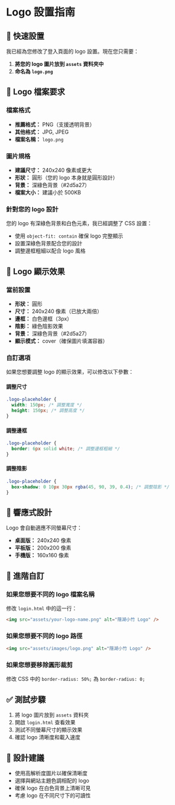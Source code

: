 # Logo 設置指南

## 🎯 快速設置

我已經為您修改了登入頁面的 logo 設置。現在您只需要：

1. **將您的 logo 圖片放到 `assets` 資料夾中**
2. **命名為 `logo.png`**

## 📁 Logo 檔案要求

### 檔案格式

- **推薦格式：** PNG（支援透明背景）
- **其他格式：** JPG, JPEG
- **檔案名稱：** `logo.png`

### 圖片規格

- **建議尺寸：** 240x240 像素或更大
- **形狀：** 圓形（您的 logo 本身就是圓形設計）
- **背景：** 深綠色背景（#2d5a27）
- **檔案大小：** 建議小於 500KB

### 針對您的 logo 設計

您的 logo 有深綠色背景和白色元素，我已經調整了 CSS 設置：

- 使用 `object-fit: contain` 確保 logo 完整顯示
- 設置深綠色背景配合您的設計
- 調整邊框粗細以配合 logo 風格

## 🎨 Logo 顯示效果

### 當前設置

- **形狀：** 圓形
- **尺寸：** 240x240 像素（已放大兩倍）
- **邊框：** 白色邊框（3px）
- **陰影：** 綠色陰影效果
- **背景：** 深綠色背景（#2d5a27）
- **顯示模式：** cover（確保圖片填滿容器）

### 自訂選項

如果您想要調整 logo 的顯示效果，可以修改以下參數：

#### 調整尺寸

```css
.logo-placeholder {
  width: 150px; /* 調整寬度 */
  height: 150px; /* 調整高度 */
}
```

#### 調整邊框

```css
.logo-placeholder {
  border: 6px solid white; /* 調整邊框粗細 */
}
```

#### 調整陰影

```css
.logo-placeholder {
  box-shadow: 0 10px 30px rgba(45, 90, 39, 0.4); /* 調整陰影 */
}
```

## 📱 響應式設計

Logo 會自動適應不同螢幕尺寸：

- **桌面版：** 240x240 像素
- **平板版：** 200x200 像素
- **手機版：** 160x160 像素

## 🔧 進階自訂

### 如果您想要不同的 logo 檔案名稱

修改 `login.html` 中的這一行：

```html
<img src="assets/your-logo-name.png" alt="隱湖小竹 Logo" />
```

### 如果您想要不同的 logo 路徑

```html
<img src="assets/images/logo.png" alt="隱湖小竹 Logo" />
```

### 如果您想要移除圓形裁剪

修改 CSS 中的 `border-radius: 50%;` 為 `border-radius: 0;`

## ✅ 測試步驟

1. 將 logo 圖片放到 `assets` 資料夾
2. 開啟 `login.html` 查看效果
3. 測試不同螢幕尺寸的顯示效果
4. 確認 logo 清晰度和載入速度

## 🎨 設計建議

- 使用高解析度圖片以確保清晰度
- 選擇與網站主題色調相配的 logo
- 確保 logo 在白色背景上清晰可見
- 考慮 logo 在不同尺寸下的可讀性
